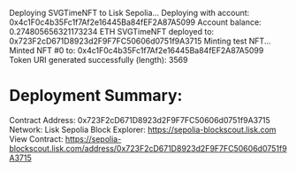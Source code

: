 

Deploying SVGTimeNFT to Lisk Sepolia...
Deploying with account: 0x4c1F0c4b35Fc1f7Af2e16445Ba84fEF2A87A5099
Account balance: 0.274805656321173234 ETH
SVGTimeNFT deployed to: 0x723F2cD671D8923d2F9F7FC50606d0751f9A3715
Minting test NFT...
Minted NFT #0 to: 0x4c1F0c4b35Fc1f7Af2e16445Ba84fEF2A87A5099
Token URI generated successfully (length): 3569

Deployment Summary:
==================
Contract Address: 0x723F2cD671D8923d2F9F7FC50606d0751f9A3715
Network: Lisk Sepolia
Block Explorer: https://sepolia-blockscout.lisk.com
View Contract: https://sepolia-blockscout.lisk.com/address/0x723F2cD671D8923d2F9F7FC50606d0751f9A3715